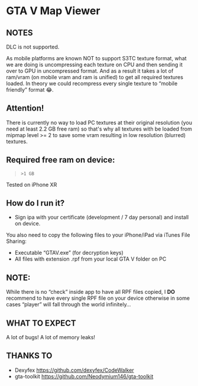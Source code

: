GTA V Map Viewer
=====
## NOTES
DLC is not supported.

As mobile platforms are known NOT to support S3TC texture format, what we are doing is uncompressing each texture on CPU and then sending it over to GPU in uncompressed format. And as a result it takes a lot of ram/vram (on mobile vram and ram is unified) to get all required textures loaded. In theory we could recompress every single texture to “mobile friendly” format 😂.

## Attention!
There is currently no way to load PC textures at their original resolution (you need at least 2.2 GB free ram) so that's why all textures with be loaded from mipmap level >= 2 to save some vram resulting in low resolution (blurred) textures.

## Required free ram on device:
> `>1 GB`

Tested on iPhone XR

## How do I run it?

* Sign ipa with your certificate (development / 7 day personal) and install on device.

You also need to copy the following files to your iPhone/iPad via iTunes File Sharing:
* Executable “GTAV.exe” (for decryption keys)
* All files with extension .rpf from your local GTA V folder on PC
## NOTE:
  While there is no “check” inside app to have all RPF files copied, I **DO** recommend to have every single RPF file on your device otherwise in some cases “player” will fall through the world infinitely…

## WHAT TO EXPECT
A lot of bugs!
A lot of memory leaks!

## THANKS TO
* Dexyfex https://github.com/dexyfex/CodeWalker
* gta-toolkit https://github.com/Neodymium146/gta-toolkit
